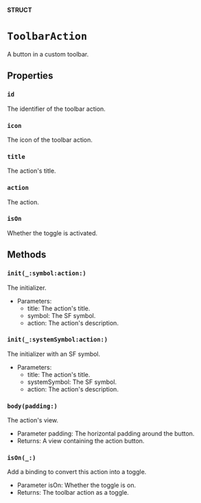 **STRUCT**

# `ToolbarAction`

A button in a custom toolbar.

## Properties
### `id`

The identifier of the toolbar action.

### `icon`

The icon of the toolbar action.

### `title`

The action's title.

### `action`

The action.

### `isOn`

Whether the toggle is activated.

## Methods
### `init(_:symbol:action:)`

The initializer.
- Parameters:
  - title: The action's title.
  - symbol: The SF symbol.
  - action: The action's description.

### `init(_:systemSymbol:action:)`

The initializer with an SF symbol.
- Parameters:
  - title: The action's title.
  - systemSymbol: The SF symbol.
  - action: The action's description.

### `body(padding:)`

The action's view.
- Parameter padding: The horizontal padding around the button.
- Returns: A view containing the action button.

### `isOn(_:)`

Add a binding to convert this action into a toggle.
- Parameter isOn: Whether the toggle is on.
- Returns: The toolbar action as a toggle.
